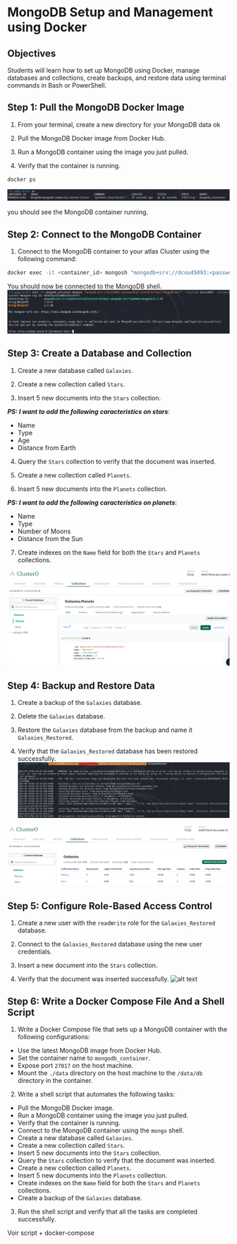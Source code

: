 # MongoDB Setup and Management using Docker

## Objectives

Students will learn how to set up MongoDB using Docker, manage databases and collections, create backups, and restore data using terminal commands in Bash or PowerShell.


## Step 1: Pull the MongoDB Docker Image

1. From your terminal, create a new directory for your MongoDB data
ok

2. Pull the MongoDB Docker image from Docker Hub.


3. Run a MongoDB container using the image you just pulled.

4. Verify that the container is running.

```bash
docker ps
```
![alt text](docker_ps.png)

you should see the MongoDB container running.

## Step 2: Connect to the MongoDB Container

1. Connect to the MongoDB container to your atlas Cluster using the following command:

```bash
docker exec -it <container_id> mongosh "mongodb+srv://dcou45093:<password>@cluster0.kzthwzt.mongodb.net/" --username <username> --password <password>
```

You should now be connected to the MongoDB shell.
![alt text](connect_atlas.png)

## Step 3: Create a Database and Collection

1. Create a new database called `Galaxies`.

2. Create a new collection called `Stars`.

3. Insert 5 new documents into the `Stars` collection.

***PS: I want to add the following caracteristics on stars***:
- Name
- Type
- Age
- Distance from Earth

4. Query the `Stars` collection to verify that the document was inserted.

5. Create a new collection called `Planets`.

6. Insert 5 new documents into the `Planets` collection.

***PS: I want to add the following caracteristics on planets***:

- Name
- Type
- Number of Moons
- Distance from the Sun

7. Create indexes on the `Name` field for both the `Stars` and `Planets` collections.

![alt text](db_galaxie.png)

## Step 4: Backup and Restore Data

1. Create a backup of the `Galaxies` database.

2. Delete the `Galaxies` database.

3. Restore the `Galaxies` database from the backup and name it `Galaxies_Restored`.

4. Verify that the `Galaxies_Restored` database has been restored successfully.
![alt text](backup.png)

![alt text](backup2.png)

## Step 5: Configure Role-Based Access Control

1. Create a new user with the `readWrite` role for the `Galaxies_Restored` database.

2. Connect to the `Galaxies_Restored` database using the new user credentials.

3. Insert a new document into the `Stars` collection.

4. Verify that the document was inserted successfully.
![alt text](stars.png)

## Step 6: Write a Docker Compose File And a Shell Script

1. Write a Docker Compose file that sets up a MongoDB container with the following configurations:

- Use the latest MongoDB image from Docker Hub.
- Set the container name to `mongodb_container`.
- Expose port `27017` on the host machine.
- Mount the `./data` directory on the host machine to the `/data/db` directory in the container.

2. Write a shell script that automates the following tasks:

- Pull the MongoDB Docker image.
- Run a MongoDB container using the image you just pulled.
- Verify that the container is running.
- Connect to the MongoDB container using the `mongo` shell.
- Create a new database called `Galaxies`.
- Create a new collection called `Stars`.
- Insert 5 new documents into the `Stars` collection.
- Query the `Stars` collection to verify that the document was inserted.
- Create a new collection called `Planets`.
- Insert 5 new documents into the `Planets` collection.
- Create indexes on the `Name` field for both the `Stars` and `Planets` collections.
- Create a backup of the `Galaxies` database.

3. Run the shell script and verify that all the tasks are completed successfully.

Voir script + docker-compose